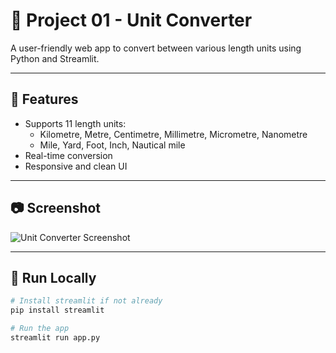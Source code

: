 # 📏 Project 01 - Unit Converter

A user-friendly web app to convert between various length units using Python and Streamlit.

---

## 🌟 Features

- Supports 11 length units:
  - Kilometre, Metre, Centimetre, Millimetre, Micrometre, Nanometre
  - Mile, Yard, Foot, Inch, Nautical mile
- Real-time conversion
- Responsive and clean UI

---

## 📷 Screenshot

![Unit Converter Screenshot](../screenshots/unit_converter.png)

---

## 🚀 Run Locally

```bash
# Install streamlit if not already
pip install streamlit

# Run the app
streamlit run app.py
